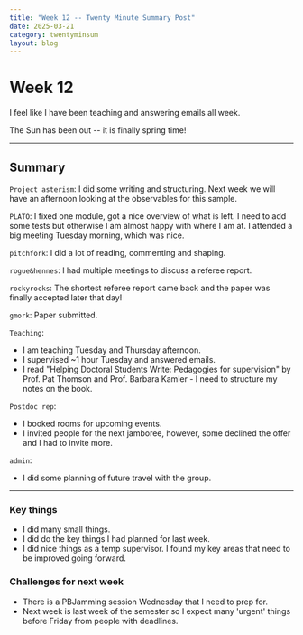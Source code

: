 ```yaml
---
title: "Week 12 -- Twenty Minute Summary Post"
date: 2025-03-21
category: twentyminsum
layout: blog
---
```

# Week 12
I feel like I have been teaching and answering emails all week.

The Sun has been out -- it is finally spring time!

---
## Summary
`Project asterism`: I did some writing and structuring. 
Next week we will have an afternoon looking at the observables for this sample.

`PLATO`: I fixed one module, got a nice overview of what is left.
I need to add some tests but otherwise I am almost happy with where I am at.
I attended a big meeting Tuesday morning, which was nice.

`pitchfork`: I did a lot of reading, commenting and shaping.

`rogue&hennes`: I had multiple meetings to discuss a referee report.

`rockyrocks`: The shortest referee report came back and the paper was finally accepted later that day!

`gmork`: Paper submitted.

`Teaching`:
- I am teaching Tuesday and Thursday afternoon.
- I supervised ~1 hour Tuesday and answered emails.
- I read "Helping Doctoral Students Write: Pedagogies for supervision" by Prof. Pat Thomson and Prof. Barbara Kamler - I need to structure my notes on the book.

`Postdoc rep`:
- I booked rooms for upcoming events.
- I invited people for the next jamboree, however, some declined the offer and I had to invite more.

`admin`:
- I did some planning of future travel with the group.


---

### Key things
- I did many small things.
- I did do the key things I had planned for last week.
- I did nice things as a temp supervisor. I found my key areas that need to be improved going forward.


### Challenges for next week
- There is a PBJamming session Wednesday that I need to prep for.
- Next week is last week of the semester so I expect many 'urgent' things before Friday from people with deadlines.
